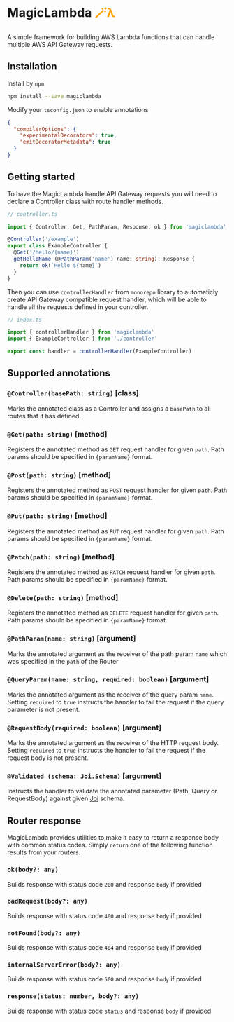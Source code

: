 # MagicLambda <span style="color:orange">🪄λ</span>


A simple framework for building AWS Lambda functions that can handle multiple AWS API Gateway requests.

## Installation

Install by `npm`

```sh
npm install --save magiclambda
```

Modify your `tsconfig.json` to enable annotations

```json
{
  "compilerOptions": {
    "experimentalDecorators": true,
    "emitDecoratorMetadata": true
  }
}
```

## Getting started

To have the MagicLambda handle API Gateway requests you will need to declare a Controller class with route handler methods.

```typescript
// controller.ts

import { Controller, Get, PathParam, Response, ok } from 'magiclambda'

@Controller('/example')
export class ExampleController {
  @Get('/hello/{name}')
  getHelloName (@PathParam('name') name: string): Response {
    return ok(`Hello ${name}`)
  }
}
```

Then you can use `controllerHandler` from `monorepo` library to automaticly create API Gateway compatible request handler, which will be able to handle all the requests defined in your controller.

```typescript
// index.ts

import { controllerHandler } from 'magiclambda'
import { ExampleController } from './controller'

export const handler = controllerHandler(ExampleController)
```

## Supported annotations

### `@Controller(basePath: string)` [class]

Marks the annotated class as a Controller and assigns a `basePath` to all routes that it has defined.

### `@Get(path: string)` [method]

Registers the annotated method as `GET` request handler for given `path`. Path params should be specified in `{paramName}` format.

### `@Post(path: string)` [method]

Registers the annotated method as `POST` request handler for given `path`. Path params should be specified in `{paramName}` format.

### `@Put(path: string)` [method]

Registers the annotated method as `PUT` request handler for given `path`. Path params should be specified in `{paramName}` format.

### `@Patch(path: string)` [method]

Registers the annotated method as `PATCH` request handler for given `path`. Path params should be specified in `{paramName}` format.

### `@Delete(path: string)` [method]

Registers the annotated method as `DELETE` request handler for given `path`. Path params should be specified in `{paramName}` format.

### `@PathParam(name: string)` [argument]

Marks the annotated argument as the receiver of the path param `name` which was specified in the `path` of the Router

### `@QueryParam(name: string, required: boolean)` [argument]

Marks the annotated argument as the receiver of the query param `name`. Setting `required` to `true` instructs the handler to fail the request if the query parameter is not present.

### `@RequestBody(required: boolean)` [argument]

Marks the annotated argument as the receiver of the HTTP request body. Setting `required` to `true` instructs the handler to fail the request if the request body is not present.

### `@Validated (schema: Joi.Schema)` [argument]

Instructs the handler to validate the annotated parameter (Path, Query or RequestBody) against given [Joi](https://github.com/sideway/joi) schema.


## Router response

MagicLambda provides utilities to make it easy to return a response body with common status codes. Simply `return` one of the following function results from your routers.

### `ok(body?: any)`

Builds response with status code `200` and response `body` if provided

### `badRequest(body?: any)`

Builds response with status code `400` and response `body` if provided

### `notFound(body?: any)`

Builds response with status code `404` and response `body` if provided

### `internalServerError(body?: any)`

Builds response with status code `500` and response `body` if provided

### `response(status: number, body?: any)`

Builds response with status code `status` and response `body` if provided